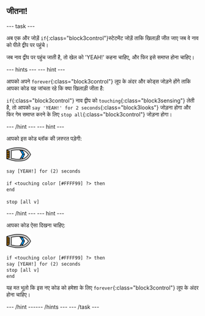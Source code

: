 ## जीतना!

--- task ---

अब एक और जोड़ें `if`{:class="block3control"}स्टेटमेंट जोड़ें ताकि खिलाड़ी जीत जाए जब वे नाव को पीले द्वीप पर पहुंचे।

जब नाव द्वीप पर पहुंच जाती है, तो खेल को 'YEAH!' कहना चाहिए, और फिर इसे समाप्त होना चाहिए।

--- hints ---
 --- hint ---

आपको अपने `forever`{:class="block3control"} लूप के अंदर और कोड्स जोड़ने होंगे ताकि आपका कोड यह जांचता रहे कि क्या खिलाड़ी जीता है:

`if`{:class="block3control"} नाव द्वीप को `touching`{:class="block3sensing"} लेती है, तो आपको `say 'YEAH!' for 2 seconds`{:class="block3looks"} जोड़ना होगा और फिर गेम समाप्त करने के लिए `stop all`{:class="block3control"} जोड़ना होगा।

--- /hint --- --- hint ---

आपको इस कोड ब्लॉक की ज़रुरत पड़ेगी:

![नाव स्प्राइट](images/boat_resize.png)

```blocks3
say [YEAH!] for (2) seconds

if <touching color [#FFFF99] ?> then
end

stop [all v]

```

--- /hint --- --- hint ---

आपका कोड ऐसा दिखना चाहिए:

![नाव स्प्राइट](images/boat_resize.png)

```blocks3
if <touching color [#FFFF99] ?> then
say [YEAH!] for (2) seconds
stop [all v]
end
```

यह मत भूलो कि इस नए कोड को हमेशा के लिए `forever`{:class="block3control"} लूप के अंदर होना चाहिए।

--- /hint ------ /hints --- --- /task ---